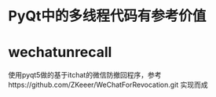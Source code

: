 # PyQt中的多线程代码有参考价值
# wechatunrecall
使用pyqt5做的基于itchat的微信防撤回程序，参考https://github.com/ZKeeer/WeChatForRevocation.git 实现而成
